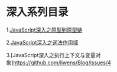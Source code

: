 # 深入系列目录
1.[JavaScript深入之原型到原型链](https://github.com/liwens/Blog/issues/2) 

2.[JavaScript深入之词法作用域](https://github.com/liwens/Blog/issues/3)

3.[JavaScript深入之执行上下文与变量对象]https://github.com/liwens/Blog/issues/4
